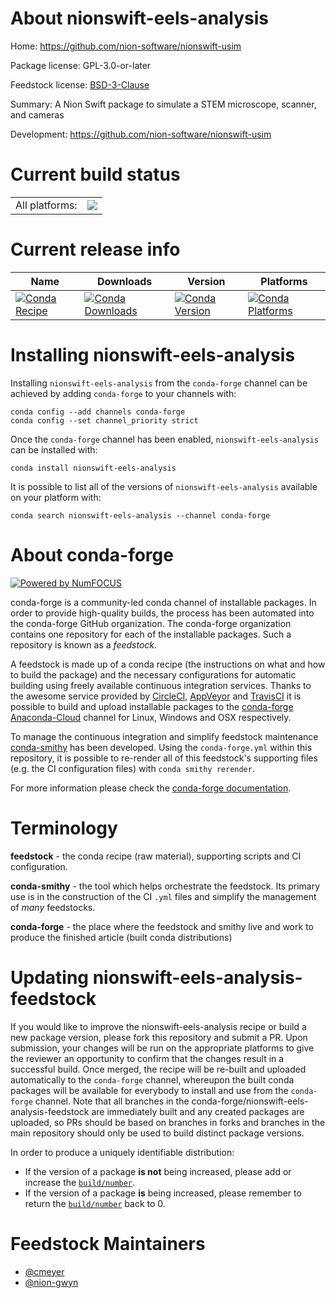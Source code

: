 About nionswift-eels-analysis
=============================

Home: https://github.com/nion-software/nionswift-usim

Package license: GPL-3.0-or-later

Feedstock license: [BSD-3-Clause](https://github.com/conda-forge/nionswift-eels-analysis-feedstock/blob/master/LICENSE.txt)

Summary: A Nion Swift package to simulate a STEM microscope, scanner, and cameras

Development: https://github.com/nion-software/nionswift-usim

Current build status
====================


<table><tr><td>All platforms:</td>
    <td>
      <a href="https://dev.azure.com/conda-forge/feedstock-builds/_build/latest?definitionId=10919&branchName=master">
        <img src="https://dev.azure.com/conda-forge/feedstock-builds/_apis/build/status/nionswift-eels-analysis-feedstock?branchName=master">
      </a>
    </td>
  </tr>
</table>

Current release info
====================

| Name | Downloads | Version | Platforms |
| --- | --- | --- | --- |
| [![Conda Recipe](https://img.shields.io/badge/recipe-nionswift--eels--analysis-green.svg)](https://anaconda.org/conda-forge/nionswift-eels-analysis) | [![Conda Downloads](https://img.shields.io/conda/dn/conda-forge/nionswift-eels-analysis.svg)](https://anaconda.org/conda-forge/nionswift-eels-analysis) | [![Conda Version](https://img.shields.io/conda/vn/conda-forge/nionswift-eels-analysis.svg)](https://anaconda.org/conda-forge/nionswift-eels-analysis) | [![Conda Platforms](https://img.shields.io/conda/pn/conda-forge/nionswift-eels-analysis.svg)](https://anaconda.org/conda-forge/nionswift-eels-analysis) |

Installing nionswift-eels-analysis
==================================

Installing `nionswift-eels-analysis` from the `conda-forge` channel can be achieved by adding `conda-forge` to your channels with:

```
conda config --add channels conda-forge
conda config --set channel_priority strict
```

Once the `conda-forge` channel has been enabled, `nionswift-eels-analysis` can be installed with:

```
conda install nionswift-eels-analysis
```

It is possible to list all of the versions of `nionswift-eels-analysis` available on your platform with:

```
conda search nionswift-eels-analysis --channel conda-forge
```


About conda-forge
=================

[![Powered by
NumFOCUS](https://img.shields.io/badge/powered%20by-NumFOCUS-orange.svg?style=flat&colorA=E1523D&colorB=007D8A)](https://numfocus.org)

conda-forge is a community-led conda channel of installable packages.
In order to provide high-quality builds, the process has been automated into the
conda-forge GitHub organization. The conda-forge organization contains one repository
for each of the installable packages. Such a repository is known as a *feedstock*.

A feedstock is made up of a conda recipe (the instructions on what and how to build
the package) and the necessary configurations for automatic building using freely
available continuous integration services. Thanks to the awesome service provided by
[CircleCI](https://circleci.com/), [AppVeyor](https://www.appveyor.com/)
and [TravisCI](https://travis-ci.com/) it is possible to build and upload installable
packages to the [conda-forge](https://anaconda.org/conda-forge)
[Anaconda-Cloud](https://anaconda.org/) channel for Linux, Windows and OSX respectively.

To manage the continuous integration and simplify feedstock maintenance
[conda-smithy](https://github.com/conda-forge/conda-smithy) has been developed.
Using the ``conda-forge.yml`` within this repository, it is possible to re-render all of
this feedstock's supporting files (e.g. the CI configuration files) with ``conda smithy rerender``.

For more information please check the [conda-forge documentation](https://conda-forge.org/docs/).

Terminology
===========

**feedstock** - the conda recipe (raw material), supporting scripts and CI configuration.

**conda-smithy** - the tool which helps orchestrate the feedstock.
                   Its primary use is in the construction of the CI ``.yml`` files
                   and simplify the management of *many* feedstocks.

**conda-forge** - the place where the feedstock and smithy live and work to
                  produce the finished article (built conda distributions)


Updating nionswift-eels-analysis-feedstock
==========================================

If you would like to improve the nionswift-eels-analysis recipe or build a new
package version, please fork this repository and submit a PR. Upon submission,
your changes will be run on the appropriate platforms to give the reviewer an
opportunity to confirm that the changes result in a successful build. Once
merged, the recipe will be re-built and uploaded automatically to the
`conda-forge` channel, whereupon the built conda packages will be available for
everybody to install and use from the `conda-forge` channel.
Note that all branches in the conda-forge/nionswift-eels-analysis-feedstock are
immediately built and any created packages are uploaded, so PRs should be based
on branches in forks and branches in the main repository should only be used to
build distinct package versions.

In order to produce a uniquely identifiable distribution:
 * If the version of a package **is not** being increased, please add or increase
   the [``build/number``](https://docs.conda.io/projects/conda-build/en/latest/resources/define-metadata.html#build-number-and-string).
 * If the version of a package **is** being increased, please remember to return
   the [``build/number``](https://docs.conda.io/projects/conda-build/en/latest/resources/define-metadata.html#build-number-and-string)
   back to 0.

Feedstock Maintainers
=====================

* [@cmeyer](https://github.com/cmeyer/)
* [@nion-gwyn](https://github.com/nion-gwyn/)

